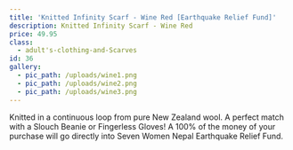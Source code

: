 ```yaml
---
title: 'Knitted Infinity Scarf - Wine Red [Earthquake Relief Fund]'
description: Knitted Infinity Scarf - Wine Red
price: 49.95
class:
  - adult's-clothing-and-Scarves
id: 36
gallery:
  - pic_path: /uploads/wine1.png
  - pic_path: /uploads/wine2.png
  - pic_path: /uploads/wine3.png
---
```



Knitted in a continuous loop from pure New Zealand wool. A perfect match with a Slouch Beanie or Fingerless Gloves! A 100% of the money of your purchase will go directly into Seven Women Nepal Earthquake Relief Fund.